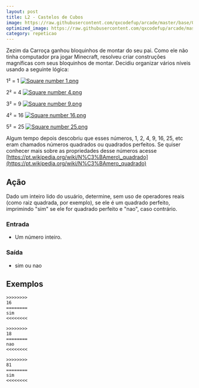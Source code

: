 ```yaml
---
layout: post
title: L2 - Castelos de Cubos
image: https://raw.githubusercontent.com/qxcodefup/arcade/master/base/050/__capa.jpg
optimized_image: https://raw.githubusercontent.com/qxcodefup/arcade/master/base/.thumb/050/Readme.jpg
category: repeticao
---
```

<!-- DON'T EDIT THIS FILE, GENERATED BY SCRIPT -->
<!-- DON'T EDIT THIS FILE, GENERATED BY SCRIPT -->
<!-- DON'T EDIT THIS FILE, GENERATED BY SCRIPT -->
<!-- DON'T EDIT THIS FILE, GENERATED BY SCRIPT -->
<!-- DON'T EDIT THIS FILE, GENERATED BY SCRIPT -->



Zezim da Carroça ganhou bloquinhos de montar do seu pai. Como ele não tinha computador pra jogar Minecraft, resolveu criar construções magníficas com seus bloquinhos de montar. Decidiu organizar vários níveis usando a seguinte lógica:

1² = 1 [![Square number 1.png](https://upload.wikimedia.org/wikipedia/commons/7/78/Square_number_1.png)](https://raw.githubusercontent.com/qxcodefup/arcade/master/base/050/__quadrado1.png)

2² = 4 [![Square number 4.png](https://upload.wikimedia.org/wikipedia/commons/e/e1/Square_number_4.png)](https://raw.githubusercontent.com/qxcodefup/arcade/master/base/050/__quadrado2.png)

3² = 9 [![Square number 9.png](https://upload.wikimedia.org/wikipedia/commons/4/4c/Square_number_9.png)](https://raw.githubusercontent.com/qxcodefup/arcade/master/base/050/__quadrado9.png)  

4² = 16 [![Square number 16.png](https://upload.wikimedia.org/wikipedia/commons/f/f8/Square_number_16.png)](https://raw.githubusercontent.com/qxcodefup/arcade/master/base/050/__quadrado16.png)  

5² = 25 [![Square number 25.png](https://upload.wikimedia.org/wikipedia/commons/0/0a/Square_number_25.png)](https://raw.githubusercontent.com/qxcodefup/arcade/master/base/050/__quadrado25.png)

Algum tempo depois descobriu que esses números, 1, 2, 4, 9, 16, 25, etc eram chamados números quadrados ou quadrados perfeitos. Se quiser conhecer mais sobre as propriedades desse números acesse [https://pt.wikipedia.org/wiki/N%C3%BAmero\_quadrado](https://pt.wikipedia.org/wiki/N%C3%BAmero_quadrado)

## Ação

Dado um inteiro lido do usuário, determine, sem uso de operadores reais  
(como raiz quadrada, por exemplo), se ele é um quadrado perfeito, imprimindo "sim" se ele for quadrado perfeito e "nao", caso contrário.  

### Entrada

- Um número inteiro.  

### Saída

- sim ou nao

## Exemplos

```
>>>>>>>>
16
========
sim
<<<<<<<<

>>>>>>>>
18
========
nao
<<<<<<<<

>>>>>>>>
81
========
sim
<<<<<<<<
```

